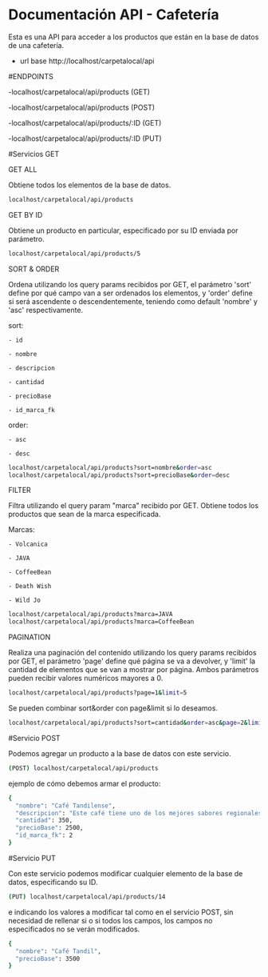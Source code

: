 # Documentación API - Cafetería

Esta es una API para acceder a los productos que están en la base de datos de una cafetería.
- url base http://localhost/carpetalocal/api

#ENDPOINTS

-localhost/carpetalocal/api/products (GET)

-localhost/carpetalocal/api/products (POST)

-localhost/carpetalocal/api/products/:ID (GET)

-localhost/carpetalocal/api/products/:ID (PUT)


#Servicios GET

  GET ALL
  
  Obtiene todos los elementos de la base de datos.
  
  ```bash
  localhost/carpetalocal/api/products
  ```


  GET BY ID
  
  Obtiene un producto en particular, especificado por su ID enviada por parámetro.
  
  ```bash
  localhost/carpetalocal/api/products/5
  ```


  SORT & ORDER
  
  Ordena utilizando los query params recibidos por GET, el parámetro 'sort' define por qué campo van a ser ordenados los elementos, y 'order' define si será ascendente o descendentemente, teniendo como default 'nombre' y 'asc' respectivamente.
  
  sort:
  
    - id
    
    - nombre
    
    - descripcion
    
    - cantidad
    
    - precioBase
    
    - id_marca_fk
    
    
  order:
  
    - asc
    
    - desc
    
    
  ```bash
  localhost/carpetalocal/api/products?sort=nombre&order=asc
  localhost/carpetalocal/api/products?sort=precioBase&order=desc
  ```
  
  
  FILTER
  
  Filtra utilizando el query param "marca" recibido por GET. Obtiene todos los productos que sean de la marca especificada.
  
  Marcas:
  
    - Volcanica
    
    - JAVA
    
    - CoffeeBean
    
    - Death Wish
    
    - Wild Jo
    
    
  ```bash
  localhost/carpetalocal/api/products?marca=JAVA
  localhost/carpetalocal/api/products?marca=CoffeeBean
  ```
  
  
  PAGINATION
  
  Realiza una paginación del contenido utilizando los query params recibidos por GET, el parámetro 'page' define qué página se va a devolver, y 'limit' la cantidad de elementos que se van a mostrar por página. Ambos parámetros pueden recibir valores numéricos mayores a 0.
  
  
  ```bash
  localhost/carpetalocal/api/products?page=1&limit=5
  ```
  
  Se pueden combinar sort&order con page&limit si lo deseamos.
  
  ```bash
  localhost/carpetalocal/api/products?sort=cantidad&order=asc&page=2&limit=10
  ```
  
#Servicio POST

  Podemos agregar un producto a la base de datos con este servicio.
  
  ```bash
  (POST) localhost/carpetalocal/api/products
  ```
  ejemplo de cómo debemos armar el producto:
  ```bash
  {
    "nombre": "Café Tandilense",
    "descripcion": "Este café tiene uno de los mejores sabores regionales, ideal para acompañar con un buen salamín.",
    "cantidad": 350,
    "precioBase": 2500,
    "id_marca_fk": 2
  }
  ```
  
#Servicio PUT

  Con este servicio podemos modificar cualquier elemento de la base de datos, especificando su ID.
  
  ```bash
  (PUT) localhost/carpetalocal/api/products/14
  ```
  e indicando los valores a modificar tal como en el servicio POST, sin necesidad de rellenar si o si todos los campos, los campos no especificados no se verán modificados.
  ```bash
  {
    "nombre": "Café Tandil",
    "precioBase": 3500
  }
  ```




















